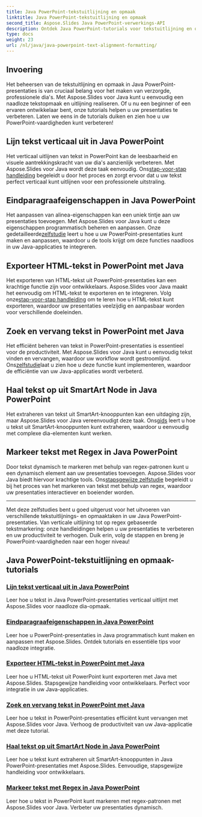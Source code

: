 ```yaml
---
title: Java PowerPoint-tekstuitlijning en opmaak
linktitle: Java PowerPoint-tekstuitlijning en opmaak
second_title: Aspose.Slides Java PowerPoint-verwerkings-API
description: Ontdek Java PowerPoint-tutorials voor tekstuitlijning en opmaak. Leer tekst uitlijnen, opmaken, exporteren en markeren met Aspose.Slides voor Java.
type: docs
weight: 23
url: /nl/java/java-powerpoint-text-alignment-formatting/
---
```

## Invoering

Het beheersen van de tekstuitlijning en opmaak in Java PowerPoint-presentaties is van cruciaal belang voor het maken van verzorgde, professionele dia's. Met Aspose.Slides voor Java kunt u eenvoudig een naadloze tekstopmaak en uitlijning realiseren. Of u nu een beginner of een ervaren ontwikkelaar bent, onze tutorials helpen u uw presentaties te verbeteren. Laten we eens in de tutorials duiken en zien hoe u uw PowerPoint-vaardigheden kunt verbeteren!

## Lijn tekst verticaal uit in Java PowerPoint
 Het verticaal uitlijnen van tekst in PowerPoint kan de leesbaarheid en visuele aantrekkingskracht van uw dia's aanzienlijk verbeteren. Met Aspose.Slides voor Java wordt deze taak eenvoudig. Ons[stap-voor-stap handleiding](./vertically-align-text-java-powerpoint/) begeleidt u door het proces en zorgt ervoor dat u uw tekst perfect verticaal kunt uitlijnen voor een professionele uitstraling.

## Eindparagraafeigenschappen in Java PowerPoint
Het aanpassen van alinea-eigenschappen kan een uniek tintje aan uw presentaties toevoegen. Met Aspose.Slides voor Java kunt u deze eigenschappen programmatisch beheren en aanpassen. Onze gedetailleerde[zelfstudie](./end-paragraph-properties-java-powerpoint/) leert u hoe u uw PowerPoint-presentaties kunt maken en aanpassen, waardoor u de tools krijgt om deze functies naadloos in uw Java-applicaties te integreren.

## Exporteer HTML-tekst in PowerPoint met Java
 Het exporteren van HTML-tekst uit PowerPoint-presentaties kan een krachtige functie zijn voor ontwikkelaars. Aspose.Slides voor Java maakt het eenvoudig om HTML-tekst te exporteren en te integreren. Volg onze[stap-voor-stap handleiding](./export-html-text-powerpoint-java/) om te leren hoe u HTML-tekst kunt exporteren, waardoor uw presentaties veelzijdig en aanpasbaar worden voor verschillende doeleinden.

## Zoek en vervang tekst in PowerPoint met Java
 Het efficiënt beheren van tekst in PowerPoint-presentaties is essentieel voor de productiviteit. Met Aspose.Slides voor Java kunt u eenvoudig tekst vinden en vervangen, waardoor uw workflow wordt gestroomlijnd. Ons[zelfstudie](./find-and-replace-text-powerpoint-java/)laat u zien hoe u deze functie kunt implementeren, waardoor de efficiëntie van uw Java-applicaties wordt verbeterd.

## Haal tekst op uit SmartArt Node in Java PowerPoint
 Het extraheren van tekst uit SmartArt-knooppunten kan een uitdaging zijn, maar Aspose.Slides voor Java vereenvoudigt deze taak. Ons[gids](./get-text-from-smartart-node-java-powerpoint/) leert u hoe u tekst uit SmartArt-knooppunten kunt extraheren, waardoor u eenvoudig met complexe dia-elementen kunt werken.

## Markeer tekst met Regex in Java PowerPoint
 Door tekst dynamisch te markeren met behulp van regex-patronen kunt u een dynamisch element aan uw presentaties toevoegen. Aspose.Slides voor Java biedt hiervoor krachtige tools. Ons[stapsgewijze zelfstudie](./highlight-text-using-regex-java-powerpoint/) begeleidt u bij het proces van het markeren van tekst met behulp van regex, waardoor uw presentaties interactiever en boeiender worden.

---

Met deze zelfstudies bent u goed uitgerust voor het uitvoeren van verschillende tekstuitlijnings- en opmaaktaken in uw Java PowerPoint-presentaties. Van verticale uitlijning tot op regex gebaseerde tekstmarkering: onze handleidingen helpen u uw presentaties te verbeteren en uw productiviteit te verhogen. Duik erin, volg de stappen en breng je PowerPoint-vaardigheden naar een hoger niveau!
## Java PowerPoint-tekstuitlijning en opmaak-tutorials
### [Lijn tekst verticaal uit in Java PowerPoint](./vertically-align-text-java-powerpoint/)
Leer hoe u tekst in Java PowerPoint-presentaties verticaal uitlijnt met Aspose.Slides voor naadloze dia-opmaak.
### [Eindparagraafeigenschappen in Java PowerPoint](./end-paragraph-properties-java-powerpoint/)
Leer hoe u PowerPoint-presentaties in Java programmatisch kunt maken en aanpassen met Aspose.Slides. Ontdek tutorials en essentiële tips voor naadloze integratie.
### [Exporteer HTML-tekst in PowerPoint met Java](./export-html-text-powerpoint-java/)
Leer hoe u HTML-tekst uit PowerPoint kunt exporteren met Java met Aspose.Slides. Stapsgewijze handleiding voor ontwikkelaars. Perfect voor integratie in uw Java-applicaties.
### [Zoek en vervang tekst in PowerPoint met Java](./find-and-replace-text-powerpoint-java/)
Leer hoe u tekst in PowerPoint-presentaties efficiënt kunt vervangen met Aspose.Slides voor Java. Verhoog de productiviteit van uw Java-applicatie met deze tutorial.
### [Haal tekst op uit SmartArt Node in Java PowerPoint](./get-text-from-smartart-node-java-powerpoint/)
Leer hoe u tekst kunt extraheren uit SmartArt-knooppunten in Java PowerPoint-presentaties met Aspose.Slides. Eenvoudige, stapsgewijze handleiding voor ontwikkelaars.
### [Markeer tekst met Regex in Java PowerPoint](./highlight-text-using-regex-java-powerpoint/)
Leer hoe u tekst in PowerPoint kunt markeren met regex-patronen met Aspose.Slides voor Java. Verbeter uw presentaties dynamisch.